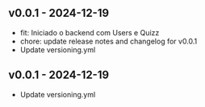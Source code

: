 ## v0.0.1 - 2024-12-19
* fit: Iniciado o backend com Users e Quizz
* chore: update release notes and changelog for v0.0.1
* Update versioning.yml
## v0.0.1 - 2024-12-19
* Update versioning.yml

